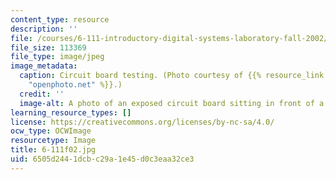 ```yaml
---
content_type: resource
description: ''
file: /courses/6-111-introductory-digital-systems-laboratory-fall-2002/6505d2441dcbc29a1e45d0c3eaa32ce3_6-111f02.jpg
file_size: 113369
file_type: image/jpeg
image_metadata:
  caption: Circuit board testing. (Photo courtesy of {{% resource_link "b1780e69-6882-497d-810e-871845362357"
    "openphoto.net" %}}.)
  credit: ''
  image-alt: A photo of an exposed circuit board sitting in front of a monitor.
learning_resource_types: []
license: https://creativecommons.org/licenses/by-nc-sa/4.0/
ocw_type: OCWImage
resourcetype: Image
title: 6-111f02.jpg
uid: 6505d244-1dcb-c29a-1e45-d0c3eaa32ce3
---
```

